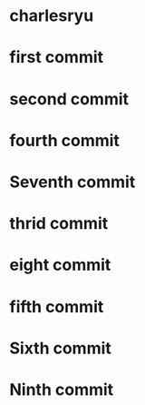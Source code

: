 # charlesryu

# first commit

# second commit

# fourth commit 

# Seventh commit

# thrid commit

# eight commit

# fifth commit

# Sixth commit

# Ninth commit